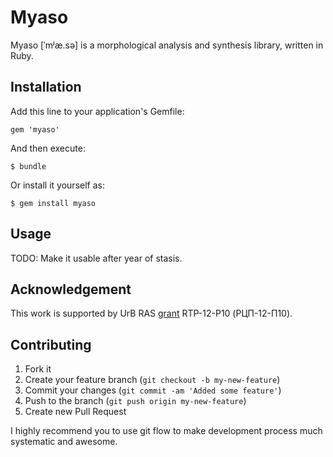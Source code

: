 # Myaso

Myaso [ˈmʲæ.sə] is a morphological analysis and synthesis library,
written in Ruby.

## Installation

Add this line to your application's Gemfile:

    gem 'myaso'

And then execute:

    $ bundle

Or install it yourself as:

    $ gem install myaso

## Usage

TODO: Make it usable after year of stasis.

## Acknowledgement

This work is supported by UrB RAS
[grant](http://plove.eveel.ru/2012/01/20/morphological-grant)
RTP-12-P10 (РЦП-12-П10).

## Contributing

1. Fork it
2. Create your feature branch (`git checkout -b my-new-feature`)
3. Commit your changes (`git commit -am 'Added some feature'`)
4. Push to the branch (`git push origin my-new-feature`)
5. Create new Pull Request

I highly recommend you to use git flow to make development process much
systematic and awesome.
